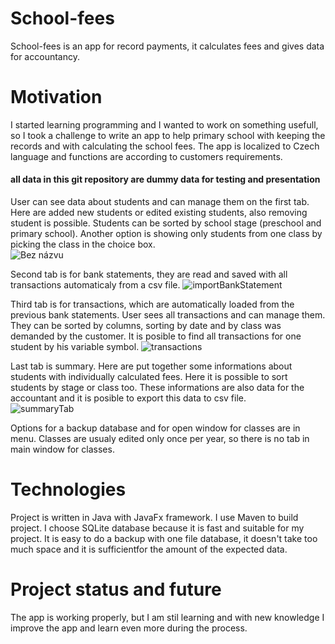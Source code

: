 # School-fees
School-fees is an app for record payments, it calculates fees and gives data for accountancy. 



# Motivation
I started learning programming and I wanted to work on something usefull, so I took a challenge to write an app to help primary school with keeping the records and with calculating the school fees. The app is localized to Czech language and functions are according to customers requirements. 

#### all data in this git repository are dummy data for testing and presentation

User can see data about students and can manage them on the first tab. Here are added new students or edited existing students, also removing student is possible. Students can be sorted by school stage (preschool and primary school). Another option is showing only students from one class by picking the class in the choice box.  
![Bez názvu](https://user-images.githubusercontent.com/57794464/72364862-84241280-36f7-11ea-840d-4fb398d7fc17.png)

Second tab is for bank statements, they are read and saved with all transactions automaticaly from a csv file.
![importBankStatement](https://user-images.githubusercontent.com/57794464/72365505-abc7aa80-36f8-11ea-85b1-5ef3329c7084.png)

Third tab is for transactions, which are automatically loaded from the previous bank statements. User sees all transactions and can manage them. They can be sorted by columns, sorting by date and by class was demanded by the customer. It is posible to find all transactions for one student by his variable symbol. 
![transactions](https://user-images.githubusercontent.com/57794464/72366504-ac614080-36fa-11ea-9cd1-9b84fd00a761.png)

Last tab is summary. Here are put together some informations about students with individually calculated fees. Here it is possible to sort students by stage or class too. These informations are also data for the accountant and it is posible to export this data to csv file.  
![summaryTab](https://user-images.githubusercontent.com/57794464/72367025-b768a080-36fb-11ea-9079-84e36fd6f216.png)

Options for a backup database and for open window for classes are in menu. Classes are usualy edited only once per year, so there is no tab in main window for classes. 

# Technologies
Project is written in Java with JavaFx framework. I use Maven to build project. I choose SQLite database because it is fast and suitable for my project. It is easy to do a backup with one file database, it doesn't take too much space and it is sufficientfor the amount of the expected data. 

# Project status and future
The app is working properly, but I am stil learning and with new knowledge I improve the app and learn even more during the process. 
